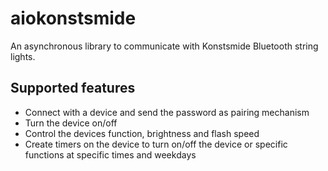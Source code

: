# aiokonstsmide

An asynchronous library to communicate with Konstsmide Bluetooth string lights.

## Supported features

- Connect with a device and send the password as pairing mechanism
- Turn the device on/off
- Control the devices function, brightness and flash speed
- Create timers on the device to turn on/off the device or specific functions at specific times and weekdays
